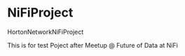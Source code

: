 # NiFiProject
HortonNetworkNiFiProject

This is for test Poject after Meetup @ Future of Data at NiFi 
